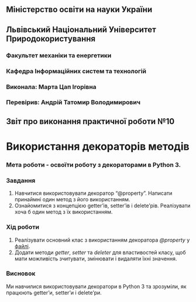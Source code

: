 ﻿## Міністерство освіти на науки України
## Львівський Національний Університет Природокористування
### Факультет механіки та енергетики
### Кафедра Інформаційних систем та технологій
### Виконала: Марта Цап Ігорівна
### Перевірив: Андрій Татомир Володимирович

## Звіт про виконання практичної роботи №10
# Використання декораторів методів

### Мета роботи - освоїти роботу з декораторами в Python 3.

### Завдання
1. Навчитися використовувати декоратор “@property”. Написати принаймні один метод з його використанням.
2. Ознайомитися з концепцією ​getter​’ів, setter’​ів і delete​’рів. Реалізувати хоча б один метод з їх використанням.

### Хід роботи
1. Реалізувати основний клас з використанням декоратора *@property* у [файлі](./project.py).
2. Додати методи *getter*, *setter* та *deleter* для властивостей класу, щоб мати можливість зчитувати, змінювати і видаляти їхні значення.
### Висновок
Ми навчилися використовувати декоратори в Python 3 та зрозуміли, як працюють ​getter​’и, setter’​и і delete​’ри.